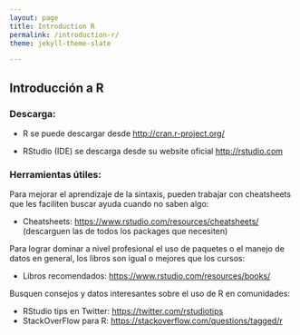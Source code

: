 ```yaml
---
layout: page
title: Introduction R
permalink: /introduction-r/
theme: jekyll-theme-slate

---
```


## Introducción a R


### Descarga:

- R se puede descargar desde http://cran.r-project.org/

- RStudio (IDE) se descarga desde su website oficial http://rstudio.com



### Herramientas útiles:

Para mejorar el aprendizaje de la sintaxis, pueden trabajar con cheatsheets que les faciliten buscar ayuda cuando no saben algo:

- Cheatsheets: https://www.rstudio.com/resources/cheatsheets/ (descarguen las de todos los packages que necesiten)

Para lograr dominar a nivel profesional el uso de paquetes o el manejo de datos en general, los libros son igual o mejores que los cursos:

- Libros recomendados: https://www.rstudio.com/resources/books/ 

Busquen consejos y datos interesantes sobre el uso de R en comunidades:
- RStudio tips en Twitter: https://twitter.com/rstudiotips
- StackOverFlow para R: https://stackoverflow.com/questions/tagged/r


